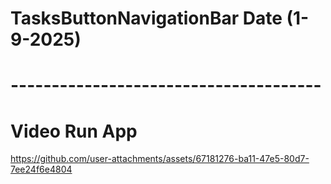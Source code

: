 # TasksButtonNavigationBar Date (1-9-2025)
# --------------------------------------
# Video Run App

https://github.com/user-attachments/assets/67181276-ba11-47e5-80d7-7ee24f6e4804

